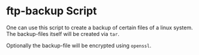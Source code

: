 ftp-backup Script
=============

One can use this script to create a backup of certain files of a linux system. The backup-files itself will be created via `tar`.

Optionally the backup-file will be encrypted using `openssl`.
